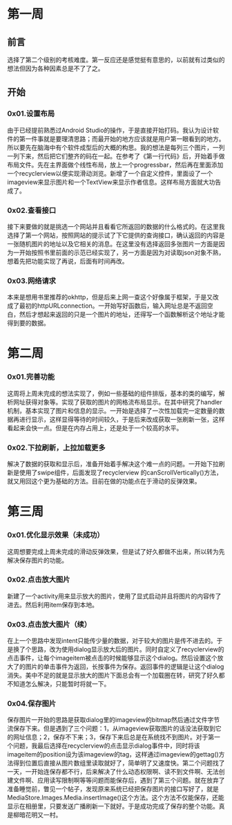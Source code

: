 # 第一周 #

## 前言

选择了第二个级别的考核难度。第一反应还是感觉挺有意思的，以前就有过类似的想法但因为各种因素总是不了了之。

## 开始

### 0x01.设置布局

由于已经提前熟悉过Android Studio的操作，于是直接开始打码。我认为设计软件的第一件事就是要理清思路；而最开始的地方应该就是用户第一眼看到的地方。所以要先在脑海中有个软件成型后的大概的构思。我的想法是每列三个图片，一列一列下来，然后把它们整齐的码在一起。在参考了《第一行代码》后，开始着手做布局文件。先在主界面做个线性布局，放上一个progressbar，然后再在里面添加一个recyclerview以便实现滑动浏览。新增了一个自定义控件，里面设了一个imageview来显示图片和一个TextView来显示作者信息。这样布局方面就大功告成了。

### 0x02.查看接口

接下来要做的就是挑选一个网站并且看看它所返回的数据的什么格式的。在这里我选择了第一个网站，按照网站的提示试了下它提供的查询接口，确认返回的内容是一张随机图片的地址以及它相关的消息。在这里没有选择返回多张图片一方面是因为一开始按照书里前面的示范已经实现了，另一方面是因为对读取json对象不熟，想着先把功能实现了再说，后面有时间再改。

### 0x03.网络请求

本来是想用书里推荐的okhttp，但是后来上网一查这个好像属于框架，于是又改成了最初的httpURLconnection。一开始写好函数后，输入网址总是不返回空白，然后才想起来返回的只是一个图片的地址，还得写一个函数解析这个地址才能得到要的数据。

# 第二周

### 0x01.完善功能

这周将上周未完成的想法实现了，例如一些基础的组件排版，基本的类的编写，解析网址获得对象等。实现了获取的图片的网格流布局显示。在其中研究了handler机制，基本实现了图片和信息的显示。一开始是选择了一次性加载完一定数量的数据再进行显示，这样显得等待的时间较久，于是后来改成获取一张刷新一张，这样看起来会快一点。但是在内存占用上，还是处于一个较高的水平。

### 0x02.下拉刷新，上拉加载更多

解决了数据的获取和显示后，准备开始着手解决这个难一点的问题。一开始下拉刷新是使用了swipe组件，后面发现了recyclerview 的canScrollVertically()方法，就又用回这个更为基础的方法。目前在做的功能点在于滑动的反弹效果。

# 第三周

### 0x01.优化显示效果（未成功）

这周想要完成上周未完成的滑动反弹效果，但是试了好久都做不出来，所以转为先解决保存图片的功能。

### 0x02.点击放大图片

新建了一个activity用来显示放大的图片，使用了显式启动并且将图片的内容传了进去。然后利用item保存到本地。

### 0x03.点击放大图片（续）

在上一个思路中发现intent只能传少量的数据，对于较大的图片是传不进去的。于是换了个思路，改为使用dialog显示放大后的图片。同时自定义了recyclerview的点击事件，让每个imageitem被点击的时候能够显示这个dialog。然后设置这个放大了的图片的单击事件为返回，长按事件为保存。返回事件的逻辑是让这个dialog消失。美中不足的就是显示放大的图片下面总会有一个加载圈在转，研究了好久都不知道怎么解决，只能暂时将就一下。

### 0x04.保存图片

保存图片一开始的思路是获取dialog里的imageview的bitmap然后通过文件字节流保存下来。但是遇到了三个问题：1，从imageview获取图片的话没法获取到它的网址信息；2，保存不下来；3，保存下来后总是在系统找不到图片。对于第一个问题，我最后选择在recyclerview的点击显示dialog事件中，同时将该imageitem的position设为该imageview的tag，这样通过imageview的gettag()方法得到位置后直接从图片数组里读取就好了，简单明了又速度快。第二个问题找了一天，一开始连保存都不行，后来解决了什么动态权限啊、读不到文件啊、无法创建文件啊、应用读写限制啊等等问题而能保存后，遇到了第三个问题。就在放弃了准备睡觉前，瞥见一个帖子，发现原来系统已经把保存图片的接口写好了，就是MediaStore.Images.Media.insertImage()这个方法。这个方法不仅能保存，还能显示在相册里，只要发送广播刷新一下就好。于是成功完成了保存的整个功能。真是柳暗花明又一村。